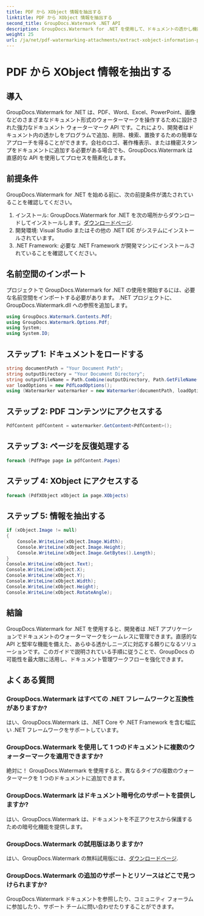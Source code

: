 ```yaml
---
title: PDF から XObject 情報を抽出する
linktitle: PDF から XObject 情報を抽出する
second_title: GroupDocs.Watermark .NET API
description: GroupDocs.Watermark for .NET を使用して、ドキュメントの透かし機能を最大限に活用します。 PDF、Word 文書、画像の透かしをシームレスに管理します。
weight: 25
url: /ja/net/pdf-watermarking-attachments/extract-xobject-information-pdf/
---
```


# PDF から XObject 情報を抽出する

## 導入
GroupDocs.Watermark for .NET は、PDF、Word、Excel、PowerPoint、画像などのさまざまなドキュメント形式のウォーターマークを操作するために設計された強力なドキュメント ウォーターマーク API です。これにより、開発者はドキュメント内の透かしをプログラムで追加、削除、検索、置換するための簡単なアプローチを得ることができます。会社のロゴ、著作権表示、または機密スタンプをドキュメントに追加する必要がある場合でも、GroupDocs.Watermark は直感的な API を使用してプロセスを簡素化します。
## 前提条件
GroupDocs.Watermark for .NET を始める前に、次の前提条件が満たされていることを確認してください。
1. インストール: GroupDocs.Watermark for .NET を次の場所からダウンロードしてインストールします。[ダウンロードページ](https://releases.groupdocs.com/Watermark/net/).
2. 開発環境: Visual Studio またはその他の .NET IDE がシステムにインストールされています。
3. .NET Framework: 必要な .NET Framework が開発マシンにインストールされていることを確認してください。

## 名前空間のインポート
プロジェクトで GroupDocs.Watermark for .NET の使用を開始するには、必要な名前空間をインポートする必要があります。
.NET プロジェクトに、GroupDocs.Watermark.dll への参照を追加します。
```csharp
using GroupDocs.Watermark.Contents.Pdf;
using GroupDocs.Watermark.Options.Pdf;
using System;
using System.IO;
```
## ステップ 1: ドキュメントをロードする
```csharp
string documentPath = "Your Document Path";
string outputDirectory = "Your Document Directory";
string outputFileName = Path.Combine(outputDirectory, Path.GetFileName(documentPath));
var loadOptions = new PdfLoadOptions();
using (Watermarker watermarker = new Watermarker(documentPath, loadOptions))
```
## ステップ 2: PDF コンテンツにアクセスする
```csharp
PdfContent pdfContent = watermarker.GetContent<PdfContent>();
```
## ステップ 3: ページを反復処理する
```csharp
foreach (PdfPage page in pdfContent.Pages)
```
## ステップ 4: XObject にアクセスする
```csharp
foreach (PdfXObject xObject in page.XObjects)
```
## ステップ 5: 情報を抽出する
```csharp
if (xObject.Image != null)
{
    Console.WriteLine(xObject.Image.Width);
    Console.WriteLine(xObject.Image.Height);
    Console.WriteLine(xObject.Image.GetBytes().Length);
}
Console.WriteLine(xObject.Text);
Console.WriteLine(xObject.X);
Console.WriteLine(xObject.Y);
Console.WriteLine(xObject.Width);
Console.WriteLine(xObject.Height);
Console.WriteLine(xObject.RotateAngle);
```

## 結論
GroupDocs.Watermark for .NET を使用すると、開発者は .NET アプリケーションでドキュメントのウォーターマークをシームレスに管理できます。直感的な API と堅牢な機能を備えた、あらゆる透かしニーズに対応する頼りになるソリューションです。このガイドで説明されている手順に従うことで、GroupDocs の可能性を最大限に活用し、ドキュメント管理ワークフローを強化できます。
## よくある質問
### GroupDocs.Watermark はすべての .NET フレームワークと互換性がありますか?
はい、GroupDocs.Watermark は、.NET Core や .NET Framework を含む幅広い .NET フレームワークをサポートしています。
### GroupDocs.Watermark を使用して 1 つのドキュメントに複数のウォーターマークを適用できますか?
絶対に！ GroupDocs.Watermark を使用すると、異なるタイプの複数のウォーターマークを 1 つのドキュメントに追加できます。
### GroupDocs.Watermark はドキュメント暗号化のサポートを提供しますか?
はい、GroupDocs.Watermark は、ドキュメントを不正アクセスから保護するための暗号化機能を提供します。
### GroupDocs.Watermark の試用版はありますか?
はい、GroupDocs.Watermark の無料試用版には、[ダウンロードページ](https://releases.groupdocs.com/).
### GroupDocs.Watermark の追加のサポートとリソースはどこで見つけられますか?
GroupDocs.Watermark ドキュメントを参照したり、コミュニティ フォーラムに参加したり、サポート チームに問い合わせたりすることができます。